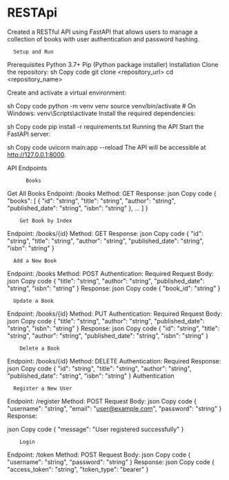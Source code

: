 # RESTApi
Created a RESTful API using FastAPI that allows users to manage a collection of books with user authentication and password hashing.

      Setup and Run
Prerequisites
Python 3.7+
Pip (Python package installer)
                      Installation
Clone the repository:
sh
Copy code
git clone <repository_url>
cd <repository_name>

Create and activate a virtual environment:

sh
Copy code
python -m venv venv
source venv/bin/activate  # On Windows: venv\Scripts\activate
Install the required dependencies:

sh
Copy code
pip install -r requirements.txt
Running the API
Start the FastAPI server:

sh
Copy code
uvicorn main:app --reload
The API will be accessible at http://127.0.0.1:8000.

API Endpoints

          Books

Get All Books
Endpoint: /books
Method: GET
      Response:
json
Copy code
      {
    "books": [
        {
            "id": "string",
            "title": "string",
            "author": "string",
            "published_date": "string",
            "isbn": "string"
        },
        ...
    ]
}
       
        
        Get Book by Index
Endpoint: /books/{id}
Method: GET
        Response:
json
Copy code
{
    "id": "string",
    "title": "string",
    "author": "string",
    "published_date": "string",
    "isbn": "string"
}
     
      
      Add a New Book
Endpoint: /books
Method: POST
Authentication: Required
      Request Body:
json
Copy code
{
    "title": "string",
    "author": "string",
    "published_date": "string",
    "isbn": "string"
}
Response:
json
Copy code
{
    "book_id": "string"
}
      
      
      Update a Book
Endpoint: /books/{id}
Method: PUT
Authentication: Required
      Request Body:
json
Copy code
{
    "title": "string",
    "author": "string",
    "published_date": "string",
    "isbn": "string"
}
Response:
json
Copy code
{
    "id": "string",
    "title": "string",
    "author": "string",
    "published_date": "string",
    "isbn": "string"
}
       
        
        Delete a Book
Endpoint: /books/{id}
Method: DELETE
Authentication: Required
      Response:
json
Copy code
{
    "id": "string",
    "title": "string",
    "author": "string",
    "published_date": "string",
    "isbn": "string"
}
Authentication

      Register a New User
Endpoint: /register
Method: POST
      Request Body:
json
Copy code
{
    "username": "string",
    "email": "user@example.com",
    "password": "string"
}
Response:

json
Copy code
{
    "message": "User registered successfully"
}
    
        
        
        Login
Endpoint: /token
Method: POST
      Request Body:
json
Copy code
{
    "username": "string",
    "password": "string"
}
Response:
json
Copy code
{
    "access_token": "string",
    "token_type": "bearer"
}

